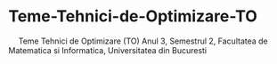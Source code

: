 # Teme-Tehnici-de-Optimizare-TO
&emsp; Teme Tehnici de Optimizare (TO) Anul 3, Semestrul 2, Facultatea de Matematica si Informatica, Universitatea din Bucuresti

<br/>
<br/>
<br/>


